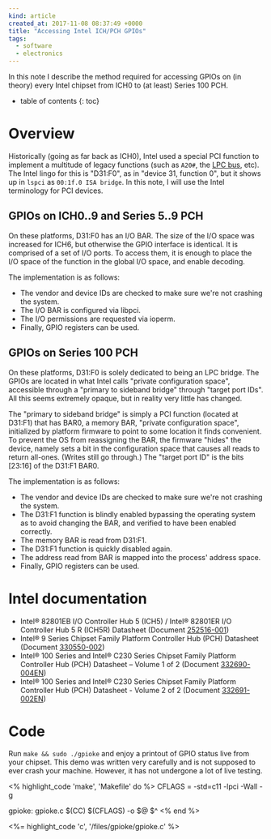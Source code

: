 ```yaml
---
kind: article
created_at: 2017-11-08 08:37:49 +0000
title: "Accessing Intel ICH/PCH GPIOs"
tags:
  - software
  - electronics
---
```


In this note I describe the method required for accessing GPIOs on (in theory) every Intel chipset from ICH0 to (at least) Series 100 PCH.

<!--more-->

* table of contents
{: toc}

# Overview

Historically (going as far back as ICH0), Intel used a special PCI function to implement a multitude of legacy functions (such as `A20#`, the [LPC bus], etc). The Intel lingo for this is "D31:F0", as in "device 31, function 0", but it shows up in `lspci` as `00:1f.0 ISA bridge`. In this note, I will use the Intel terminology for PCI devices.

[LPC bus]: https://en.wikipedia.org/wiki/Low_Pin_Count

## GPIOs on ICH0..9 and Series 5..9 PCH

On these platforms, D31:F0 has an I/O BAR. The size of the I/O space was increased for ICH6, but otherwise the GPIO interface is identical. It is comprised of a set of I/O ports. To access them, it is enough to place the I/O space of the function in the global I/O space, and enable decoding.

The implementation is as follows:

  * The vendor and device IDs are checked to make sure we're not crashing the system.
  * The I/O BAR is configured via libpci.
  * The I/O permissions are requested via ioperm.
  * Finally, GPIO registers can be used.

## GPIOs on Series 100 PCH

On these platforms, D31:F0 is solely dedicated to being an LPC bridge. The GPIOs are located in what Intel calls "private configuration space", accessible through a "primary to sideband bridge" through "target port IDs". All this seems extremely opaque, but in reality very little has changed.

The "primary to sideband bridge" is simply a PCI function (located at D31:F1) that has BAR0, a memory BAR, "private configuration space", initialized by platform firmware to point to some location it finds convenient. To prevent the OS from reassigning the BAR, the firmware "hides" the device, namely sets a bit in the configuration space that causes all reads to return all-ones. (Writes still go through.) The "target port ID" is the bits \[23:16\] of the D31:F1 BAR0.

The implementation is as follows:

  * The vendor and device IDs are checked to make sure we're not crashing the system.
  * The D31:F1 function is blindly enabled bypassing the operating system as to avoid changing the BAR, and verified to have been enabled correctly.
  * The memory BAR is read from D31:F1.
  * The D31:F1 function is quickly disabled again.
  * The address read from BAR is mapped into the process' address space.
  * Finally, GPIO registers can be used.

# Intel documentation

 * Intel® 82801EB I/O Controller Hub 5 (ICH5) / Intel® 82801ER I/O Controller Hub 5 R (ICH5R) Datasheet (Document [252516-001])
 * Intel® 9 Series Chipset Family Platform Controller Hub (PCH) Datasheet (Document [330550-002])
 * Intel® 100 Series and Intel® C230 Series Chipset Family Platform Controller Hub (PCH) Datasheet – Volume 1 of 2 (Document [332690-004EN])
 * Intel® 100 Series and Intel® C230 Series Chipset Family Platform Controller Hub (PCH) Datasheet - Volume 2 of 2 (Document [332691-002EN])

[252516-001]: /files/gpioke/Intel-252516-001.pdf
[330550-002]: /files/gpioke/Intel-330550-002.pdf
[332690-004EN]: /files/gpioke/Intel-332690-004EN.pdf
[332691-002EN]: /files/gpioke/Intel-332691-002EN.pdf

# Code

Run `make && sudo ./gpioke` and enjoy a printout of GPIO status live from your chipset. This demo was written very carefully and is not supposed to ever crash your machine. However, it has not undergone a lot of live testing.

<% highlight_code 'make', 'Makefile' do %>
CFLAGS = -std=c11 -lpci -Wall -g

gpioke: gpioke.c
	$(CC) $(CFLAGS) -o $@ $^
<% end %>

<%= highlight_code 'c', '/files/gpioke/gpioke.c' %>
